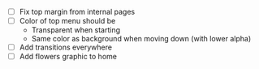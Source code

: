 - [ ] Fix top margin from internal pages
- [ ] Color of top menu should be
    - Transparent when starting
    - Same color as background when moving down (with lower alpha)
- [ ] Add transitions everywhere
- [ ] Add flowers graphic to home